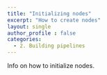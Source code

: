 ```yaml
---
title: "Initializing nodes"
excerpt: "How to create nodes"
layout: single
author_profile : false
categories:
  - 2. Building pipelines
---
```


Info on how to initialize nodes.
